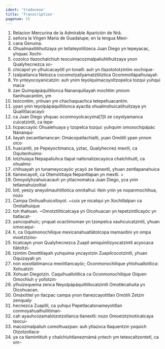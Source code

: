 ```yaml
---
ident: 'traducese'
title: 'Transcription'
pagenum: 15
---
```

1. Relacion Mercurina de la Admirable Aparición de Nrã.
2. señora la Virgen Maria de Guadalupe; en la lengua Mexi-
3. cana Genuina.
4. Ohualmaxititihuitzaya yn tetlateyotilizeca Juan Diego yn tepeyacac, yhquac Xochi-
5. cozolco tlazochalchiuh teocuimacozmalpaliuhtihuitzaya ynon Qualyhecnezca xo-
6. chicapol yn ylhuicacayõtl yn tonalli: auh yn tlazotototzintim xochique-
7. tzalpatlanca Netozca cocomotzaliyamatztiliztica Ocommotlápalhuiayah
8. Yn ynteyocoyanicatzin: auh ynim teyolquimacoyoltzopelca tozqui yuhqui maca·
9. zan Quimpápáquiltilonca Nananquiliayah mochtim ynnom tlanihuacantim, ym
10. teócontim, ynhuan ym chachaquachca tetepehuacantim.
11. ypan ynin teyolpápáquíltilonca ayactla ohualmohuicatihuitzaya yn Quallitlacacayó·
12. ca Juan Diego yhquac oconmoyolcacyimá[1]li ze coyolyamanca cuicatzintli, ca tepe·
13. ticpaccayóc Ohualehuaya y tzopelca tozqui: yuhquim omoxochipápác Nánanqui·
14. liayah zecantlamancan: Omácopatlachialti, yuan Omótili ypan ynnon oico·
15. huacantli, ze Pepeyoctimanca, yztac, Qualyhecnez mextli, ca Oquitenhuimo·
16. lotzhuiaya Nepapaliuhca tlapal naltonalizecayóca chalchihuitl, ca ohualmo·
17. chihuayah yn tunameyocayóc ycayó ze tlanextli, yhuan zentlapanahuica
18. tlanexcayotl, ca Otemótitiaya Nepantlapan yn mextli. +
19. Omoyolyhzahuicacauh yn ytlacnomatca Juan Diego, yca ynin tetlamahuizoltial·
20. lotl, yeezy aneyolmauhtillotica onnitalhui: tlein ynin ye nopanmochihua, nozo
21. Campa Onihualhuicolloyot. ~cuix ye nicatqui yn Xochitlalpan ca Omitalhuique
22. toh thahuan. ~Omotztiliticatcaya yn Oicohuacan yn tepetzintlicayóc yn tlatlacat-
23. yancopahuic; ynquat ocactimoman yn tzonpelca xauhcuicatzintli, yhuan omocaqui-
24. ti, ca Oquimonochilique mexicanahuatlátolcopa mamaxitini yn ompa moetztzino-
25. ticatcayn ynon Qualyhecnezca Zuapil amiquínilizyocatzintli acyocaca tlátoltzi-
26. tzintim Omottiliayah yuhquima yncayotzin Zuapilcocotzintli, yhuan Oquizayah yn
27. non xoxotlatimanca mextitlancayóc; Oconmonochilique yhtohuallotitica: Xohuatzin
28. Xohuan Diegotzin. Caquihuallotitica ca Oconmonochilique Oiquen Omochiuh y yollotzin·
29. ylhuizequema zenca Neyolpápáquiltillocatzintli Omotlécahuita yn Oicohuacan.
30. Omáxititel yn tlacpac campa ynon tlanezcayotitlan Omótili Zetzin zenqualy·
31. hecnezca Zuapilli, ca yuhqui Pepetlacatonameyotitlan conmoyahualhuilitiman-
32. cah ayauhcozamalotzotzotlanca tlanextli: nozo Omoetztzinoticatcaya teocui-
33. macozmalpaliuh comolhuazpan: auh ytlazoca tlaquentzin yxquich Otzotzotlaca·
34. ya ca tlamintitiuh y chalchiuhtlanezmámá yntech ym tetexcaltzontetl, ca om-
